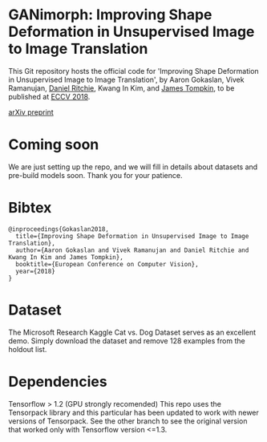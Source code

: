# GANimorph: Improving Shape Deformation in Unsupervised Image to Image Translation

This Git repository hosts the official code for 'Improving Shape Deformation in Unsupervised Image to Image Translation', by Aaron Gokaslan, Vivek Ramanujan, [Daniel Ritchie](https://dritchie.github.io/), Kwang In Kim, and [James Tompkin](www.jamestompkin.com), to be published at [ECCV 2018](https://eccv2018.org/).

[arXiv preprint](http://arxiv.org/abs/1808.04325)

# Coming soon

We are just setting up the repo, and we will fill in details about datasets and pre-build models soon. Thank you for your patience.

# Bibtex

```
@inproceedings{Gokaslan2018,
  title={Improving Shape Deformation in Unsupervised Image to Image Translation},
  author={Aaron Gokaslan and Vivek Ramanujan and Daniel Ritchie and Kwang In Kim and James Tompkin},
  booktitle={European Conference on Computer Vision},
  year={2018}
}
```

# Dataset
The Microsoft Research Kaggle Cat vs. Dog Dataset serves as an excellent demo. Simply download the dataset and remove 128 examples from the holdout list.

# Dependencies

Tensorflow > 1.2 (GPU strongly recomended)
This repo uses the Tensorpack library and this particular has been updated to work with newer versions of Tensorpack.
See the other branch to see the original version that worked only with Tensorflow version <=1.3.

